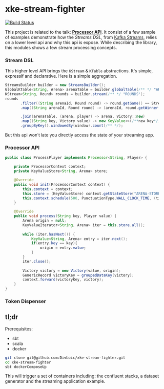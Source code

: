 # xke-stream-fighter
[![Build Status](https://travis-ci.org/DivLoic/xke-stream-fighter.svg?branch=master)](https://travis-ci.org/DivLoic/xke-stream-fighter)

This project is related to the talk: [**Processor API**](#/). 
It consist of a few sample of examples demonstrate how the *Streams DSL*,
from [Kafka Streams](https://kafka.apache.org/documentation/streams/),
relies on a lower level api and why this api is expose. While describing
the library, this modules shows a few stream processing concepts. 

### Stream DSL
This higher level API brings the `KStream` & `KTable` abstractions.
It's simple, expressif and declarative. Here is a simple aggregation.

```java
StreamsBuilder builder = new StreamsBuilder();
GlobalKTable<String, Arena> arenaTable = builder.globalTable(/** */ "ARENAS”);
KStream<String, Round> rounds = builder.stream(/** */ "ROUNDS");
rounds
       .filter((String arenaId, Round round) -> round.getGame() == StreetFighter)
       .map((String arenaId, Round round) -> (arenaId, round.getWinner()))

       .join(arenaTable, (arena, player) -> arena, Victory::new)
       .map((String key, Victory value) -> new KeyValue<>(/**new key*/, value))
       .groupByKey().windowedBy(window).count(/** */);
```
But this api won't late you directly access the state of your streaming app. 


### Processor API
```java
public class ProcessPlayer implements Processor<String, Player> {

    private ProcessorContext context;
    private KeyValueStore<String, Arena> store;

    @Override
    public void init(ProcessorContext context) {
        this.context = context;
        this.store = (KeyValueStore) context.getStateStore("ARENA-STORE");
        this.context.schedule(500, PunctuationType.WALL_CLOCK_TIME, (timestamp) -> /* do smthg*/ );
    }

    @Override
    public void process(String key, Player value) {
        Arena origin = null;
        KeyValueIterator<String, Arena> iter = this.store.all();
        
        while (iter.hasNext()) {
            KeyValue<String, Arena> entry = iter.next();
            if(entry.key == key){
                origin = entry.value;
            }
        }
        iter.close();
        
        Victory victory = new Victory(value, origin);
        GenericRecord victoryKey = groupedDataKey(victory);
        context.forward(victoryKey, victory);        
    }
}
```

### Token Dispenser

## tl;dr

Prerequisites: 
- sbt
- scala
- docker
```bash
git clone git@github.com:DivLoic/xke-stream-fighter.git
cd xke-stream-fighter
sbt dockerComposeUp
```
This will trigger a set of containers including: the confluent stacks, a dataset generator
and the streaming application example. 

